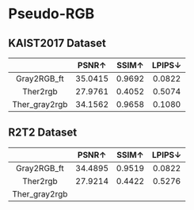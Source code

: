 # Pseudo-RGB

## KAIST2017 Dataset
|  | PSNR↑| SSIM↑ | LPIPS↓ |
|:-----: | :-----:|:-----: |:-----: |
| Gray2RGB_ft    |   35.0415    | 0.9692 | 0.0822 |
| Ther2rgb |   27.9761  |  0.4052 |  0.5074 |
| Ther_gray2rgb |   34.1562  |  0.9658 |  0.1080  |

## R2T2 Dataset
|  | PSNR↑| SSIM↑ | LPIPS↓ |
|:-----: | :-----:|:-----: |:-----: |
| Gray2RGB_ft    |   34.4895    | 0.9519 | 0.0822 |
| Ther2rgb |   27.9214  |  0.4422 |  0.5276 |
| Ther_gray2rgb |     |   |    |
